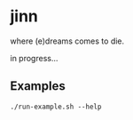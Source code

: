 # jinn





where (e)dreams comes to die.

in progress...

## Examples

```shell
./run-example.sh --help
```
